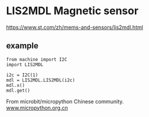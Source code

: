 # LIS2MDL Magnetic sensor

https://www.st.com/zh/mems-and-sensors/lis2mdl.html

## example

```
from machine import I2C
import LIS2MDL

i2c = I2C(1)
mdl = LIS2MDL.LIS2MDL(i2c)
mdl.x()
mdl.get()
```

From microbit/micropython Chinese community.  
www.micropython.org.cn
